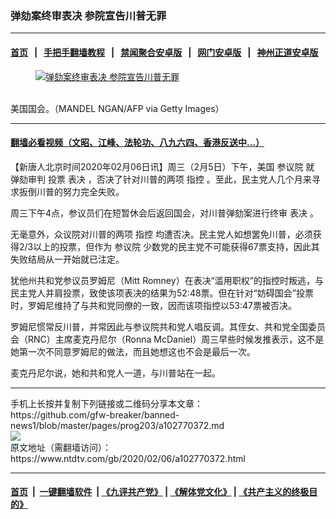 ### 弹劾案终审表决 参院宣告川普无罪
------------------------

#### [首页](https://github.com/gfw-breaker/banned-news1/blob/master/README.md) &nbsp;&nbsp;|&nbsp;&nbsp; [手把手翻墙教程](https://github.com/gfw-breaker/guides/wiki) &nbsp;&nbsp;|&nbsp;&nbsp; [禁闻聚合安卓版](https://github.com/gfw-breaker/bn-android) &nbsp;&nbsp;|&nbsp;&nbsp; [网门安卓版](https://github.com/oGate2/oGate) &nbsp;&nbsp;|&nbsp;&nbsp; [神州正道安卓版](https://github.com/SzzdOgate/update) 



<div><div class="featured_image">
 <a href="https://i.ntdtv.com/assets/uploads/2020/02/Untitled-13.jpg" target="_blank">
  <figure>
   <img alt="弹劾案终审表决 参院宣告川普无罪" src="https://i.ntdtv.com/assets/uploads/2020/02/Untitled-13-800x450.jpg"/>
  </figure><br/>
 </a>
 <span class="caption">
  美国国会。（MANDEL NGAN/AFP via Getty Images）
 </span>
</div>
</div><hr/>

#### [翻墙必看视频（文昭、江峰、法轮功、八九六四、香港反送中...）](https://github.com/gfw-breaker/banned-news1/blob/master/pages/link3.md)

<div><div class="post_content" itemprop="articleBody">
 <p>
  【新唐人北京时间2020年02月06日讯】周三（2月5日）下午，美国
  <ok href="https://www.ntdtv.com/gb/参议院.htm">
   参议院
  </ok>
  就
  <ok href="https://www.ntdtv.com/gb/弹劾审判.htm">
   弹劾审判
  </ok>
  投票
  <ok href="https://www.ntdtv.com/gb/表决.htm">
   表决
  </ok>
  ，否决了针对川普的两项
  <ok href="https://www.ntdtv.com/gb/指控.htm">
   指控
  </ok>
  。至此，民主党人几个月来寻求扳倒川普的努力完全失败。
 </p>
 <p>
  周三下午4点，参议员们在短暂休会后返回国会，对川普弹劾案进行终审
  <ok href="https://www.ntdtv.com/gb/表决.htm">
   表决
  </ok>
  。
 </p>
 <p>
  无毫意外，众议院对川普的两项
  <ok href="https://www.ntdtv.com/gb/指控.htm">
   指控
  </ok>
  均遭否决。民主党人如想罢免川普，必须获得2/3以上的投票，但作为
  <ok href="https://www.ntdtv.com/gb/参议院.htm">
   参议院
  </ok>
  少数党的民主党不可能获得67票支持，因此其失败结局从一开始就已注定。
 </p>
 <p>
  犹他州共和党参议员罗姆尼（Mitt Romney）在表决“滥用职权”的指控时叛逃，与民主党人并肩投票，致使该项表决的结果为52:48票。但在针对“妨碍国会”投票时，罗姆尼维持了与共和党同僚的一致，因而该项指控以53:47票被否决。
 </p>
 <p>
  罗姆尼惯常反川普，并常因此与参议院共和党人唱反调。其侄女、共和党全国委员会（RNC）主席麦克丹尼尔（Ronna McDaniel）周三早些时候发推表示，这不是她第一次不同意罗姆尼的做法，而且她想这也不会是最后一次。
 </p>
 <p>
  麦克丹尼尔说，她和共和党人一道，与川普站在一起。
 </p>
</div></div>
<hr/>
手机上长按并复制下列链接或二维码分享本文章：<br/>
https://github.com/gfw-breaker/banned-news1/blob/master/pages/prog203/a102770372.md <br/>
<a href='https://github.com/gfw-breaker/banned-news1/blob/master/pages/prog203/a102770372.md'><img src='https://github.com/gfw-breaker/banned-news1/blob/master/pages/prog203/a102770372.md.png'/></a> <br/>
原文地址（需翻墙访问）：https://www.ntdtv.com/gb/2020/02/06/a102770372.html


------------------------
#### [首页](https://github.com/gfw-breaker/banned-news1/blob/master/README.md) &nbsp;|&nbsp; [一键翻墙软件](https://github.com/gfw-breaker/nogfw/blob/master/README.md) &nbsp;| [《九评共产党》](https://github.com/gfw-breaker/9ping.md/blob/master/README.md#九评之一评共产党是什么) | [《解体党文化》](https://github.com/gfw-breaker/jtdwh.md/blob/master/README.md) | [《共产主义的终极目的》](https://github.com/gfw-breaker/gczydzjmd.md/blob/master/README.md)


<img src='http://gfw-breaker.win/banned-news/pages/prog203/a102770372.md' width='0px' height='0px'/>